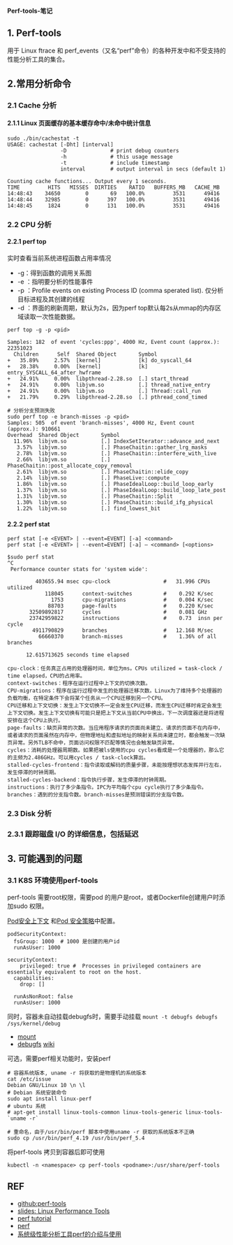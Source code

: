 #### Perf-tools-笔记

## 1. Perf-tools

用于 Linux ftrace 和 perf_events（又名“perf”命令）的各种开发中和不受支持的性能分析工具的集合。



## 2.常用分析命令

### 2.1 Cache 分析

#### 2.1.1 Linux 页面缓存的基本缓存命中/未命中统计信息

```shell
sudo ./bin/cachestat -t
USAGE: cachestat [-Dht] [interval]
                 -D              # print debug counters
                 -h              # this usage message
                 -t              # include timestamp
                 interval        # output interval in secs (default 1)
                 
Counting cache functions... Output every 1 seconds.
TIME         HITS   MISSES  DIRTIES    RATIO   BUFFERS_MB   CACHE_MB
14:48:43    34650        0       69   100.0%         3531      49416
14:48:44    32985        0      397   100.0%         3531      49416
14:48:45     1824        0      131   100.0%         3531      49416
```



### 2.2 CPU 分析

#### 2.2.1 perf top

实时查看当前系统进程函数占用率情况

- -g：得到函数的调用关系图
- -e <event>：指明要分析的性能事件
- -p <pid>：Profile events on existing Process ID (comma sperated list). 仅分析目标进程及其创建的线程
- -d <n>：界面的刷新周期，默认为2s，因为perf top默认每2s从mmap的内存区域读取一次性能数据。

```shell
perf top -g -p <pid>

Samples: 182  of event 'cycles:ppp', 4000 Hz, Event count (approx.): 22351023
  Children      Self  Shared Object       Symbol
+   35.89%     2.57%  [kernel]            [k] do_syscall_64
+   28.38%     0.00%  [kernel]            [k] entry_SYSCALL_64_after_hwframe
+   24.91%     0.00%  libpthread-2.28.so  [.] start_thread
+   24.91%     0.00%  libjvm.so           [.] thread_native_entry
+   24.91%     0.00%  libjvm.so           [.] Thread::call_run
+   21.79%     0.29%  libpthread-2.28.so  [.] pthread_cond_timed

# 分析分支预测失败
sudo perf top -e branch-misses -p <pid>
Samples: 505  of event 'branch-misses', 4000 Hz, Event count (approx.): 910661
Overhead  Shared Object       Symbol
  11.96%  libjvm.so           [.] IndexSetIterator::advance_and_next
   3.57%  libjvm.so           [.] PhaseChaitin::gather_lrg_masks
   2.78%  libjvm.so           [.] PhaseChaitin::interfere_with_live
   2.66%  libjvm.so           [.] PhaseChaitin::post_allocate_copy_removal
   2.61%  libjvm.so           [.] PhaseChaitin::elide_copy
   2.14%  libjvm.so           [.] PhaseLive::compute
   1.86%  libjvm.so           [.] PhaseIdealLoop::build_loop_early
   1.37%  libjvm.so           [.] PhaseIdealLoop::build_loop_late_post
   1.31%  libjvm.so           [.] PhaseChaitin::Split
   1.30%  libjvm.so           [.] PhaseChaitin::build_ifg_physical
   1.22%  libjvm.so           [.] find_lowest_bit

```

#### 2.2.2 perf stat

```shell
perf stat [-e <EVENT> | --event=EVENT] [-a] <command>
perf stat [-e <EVENT> | --event=EVENT] [-a] — <command> [<options>

$sudo perf stat
^C
 Performance counter stats for 'system wide':

         403655.94 msec cpu-clock                 #   31.996 CPUs utilized
            118045      context-switches          #    0.292 K/sec
              1753      cpu-migrations            #    0.004 K/sec
             88703      page-faults               #    0.220 K/sec
       32509892817      cycles                    #    0.081 GHz
       23742959822      instructions              #    0.73  insn per cycle
        4911790829      branches                  #   12.168 M/sec
          66660370      branch-misses             #    1.36% of all branches

      12.615713625 seconds time elapsed

cpu-clock：任务真正占用的处理器时间，单位为ms。CPUs utilized = task-clock / time elapsed，CPU的占用率。
context-switches：程序在运行过程中上下文的切换次数。
CPU-migrations：程序在运行过程中发生的处理器迁移次数。Linux为了维持多个处理器的负载均衡，在特定条件下会将某个任务从一个CPU迁移到另一个CPU。
CPU迁移和上下文切换：发生上下文切换不一定会发生CPU迁移，而发生CPU迁移时肯定会发生上下文切换。发生上下文切换有可能只是把上下文从当前CPU中换出，下一次调度器还是将进程安排在这个CPU上执行。
page-faults：缺页异常的次数。当应用程序请求的页面尚未建立、请求的页面不在内存中，或者请求的页面虽然在内存中，但物理地址和虚拟地址的映射关系尚未建立时，都会触发一次缺页异常。另外TLB不命中，页面访问权限不匹配等情况也会触发缺页异常。
cycles：消耗的处理器周期数。如果把被ls使用的cpu cycles看成是一个处理器的，那么它的主频为2.486GHz。可以用cycles / task-clock算出。
stalled-cycles-frontend：指令读取或解码的质量步骤，未能按理想状态发挥并行左右，发生停滞的时钟周期。
stalled-cycles-backend：指令执行步骤，发生停滞的时钟周期。
instructions：执行了多少条指令。IPC为平均每个cpu cycle执行了多少条指令。
branches：遇到的分支指令数。branch-misses是预测错误的分支指令数。
```

### 2.3 Disk 分析

### 2.3.1 跟踪磁盘 I/O 的详细信息，包括延迟



## 3. 可能遇到的问题

### 3.1 K8S 环境使用perf-tools

perf-tools 需要root权限，需要pod 的用户是root，或者Dockerfile创建用户时添加sudo 权限。

[Pod安全上下文](https://kubernetes.io/zh/docs/tasks/configure-pod-container/security-context/) 和[Pod 安全策略](https://kubernetes.io/zh/docs/concepts/policy/pod-security-policy/)中配置。

```
podSecurityContext:
  fsGroup: 1000  # 1000 是创建的用户id
  runAsUser: 1000

securityContext:
	privileged: true #  Processes in privileged containers are essentially equivalent to root on the host.
  capabilities: 
    drop: []

  runAsNonRoot: false
  runAsUser: 1000
```

同时，容器未自动挂载debugfs时，需要手动挂载 `mount -t debugfs debugfs /sys/kernel/debug `

- [mount](https://www.cnblogs.com/sparkdev/p/9015312.html)
- [debugfs](https://www.cnblogs.com/wwang/archive/2011/01/17/1937609.html) [wiki](https://en.wikipedia.org/wiki/Debugfs)

可选，需要perf相关功能时，安装perf

```shell
# 容器系统版本, uname -r 将获取的是物理机的系统版本
cat /etc/issue
Debian GNU/Linux 10 \n \l
# Debian 系统安装命令
sudo apt install linux-perf
# ubuntu 系统
# apt-get install linux-tools-common linux-tools-generic linux-tools-`uname -r`

# 重命名，由于/usr/bin/perf 脚本中使用uname -r 获取的系统版本不正确
sudo cp /usr/bin/perf_4.19 /usr/bin/perf_5.4
```

将perf-tools 拷贝到容器后即可使用

```shell
kubectl -n <namespace> cp perf-tools <podname>:/usr/share/perf-tools
```



## REF

- [github:perf-tools](https://github.com/brendangregg/perf-tools)
- [slides: Linux Performance Tools](https://www.brendangregg.com/Slides/Velocity2015_LinuxPerfTools.pdf)
- [perf tutorial](https://perf.wiki.kernel.org/index.php/Tutorial#Introduction)
- [perf](https://www.brendangregg.com/perf.html)
- [系统级性能分析工具perf的介绍与使用](https://www.cnblogs.com/arnoldlu/p/6241297.html)





